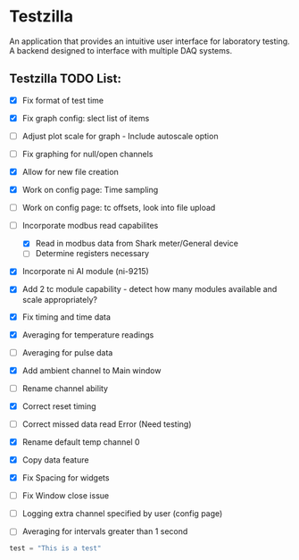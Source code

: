 # Testzilla
An application that provides an intuitive user interface for laboratory testing. A backend designed to interface with multiple DAQ systems.

## Testzilla TODO List:
- [x] Fix format of test time
- [x] Fix graph config: slect list of items
- [ ] Adjust plot scale for graph - Include autoscale option
- [ ] Fix graphing for null/open channels
- [x] Allow for new file creation
- [x] Work on config page: Time sampling
- [ ] Work on config page: tc offsets, look into file upload
- [ ] Incorporate modbus read capabilites
    - [x] Read in modbus data from Shark meter/General device
    - [ ] Determine registers necessary 
- [x] Incorporate ni AI module (ni-9215)
- [x] Add 2 tc module capability - detect how many modules available and scale appropriately?
- [x] Fix timing and time data
- [x] Averaging for temperature readings 
- [ ] Averaging for pulse data
- [x] Add ambient channel to Main window
- [ ] Rename channel ability
- [x] Correct reset timing
- [ ] Correct missed data read Error (Need testing)
- [x] Rename default temp channel 0
- [x] Copy data feature
- [x] Fix Spacing for widgets
- [ ] Fix Window close issue
- [ ] Logging extra channel specified by user (config page)
- [ ] Averaging for intervals greater than 1 second



```python
test = "This is a test"
```

